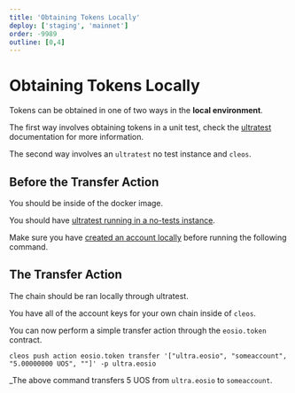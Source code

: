 ```yaml
---
title: 'Obtaining Tokens Locally'
deploy: ['staging', 'mainnet']
order: -9989
outline: [0,4]
---
```


# Obtaining Tokens Locally

Tokens can be obtained in one of two ways in the **local environment**.

The first way involves obtaining tokens in a unit test, check the [ultratest](./ultratest.md#adduos) documentation for more information.

The second way involves an `ultratest` no test instance and `cleos`.

## Before the Transfer Action

You should be inside of the docker image.

You should have [ultratest running in a no-tests instance](./ultratest.md#starting-a-system-node).

Make sure you have [created an account locally](./cleos.md#creating-an-account) before running the following command.

## The Transfer Action

The chain should be ran locally through ultratest. 

You have all of the account keys for your own chain inside of `cleos`.

You can now perform a simple transfer action through the `eosio.token` contract.

```
cleos push action eosio.token transfer '["ultra.eosio", "someaccount", "5.00000000 UOS", ""]' -p ultra.eosio
```

_The above command transfers 5 UOS from `ultra.eosio` to `someaccount`.

